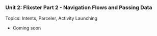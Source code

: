 ### Unit 2: Flixster Part 2 - Navigation Flows and Passing Data
Topics: Intents, Parceler, Activity Launching
* Coming soon
